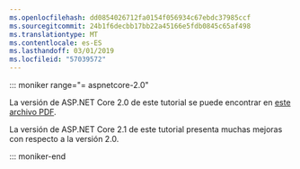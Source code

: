 ```yaml
---
ms.openlocfilehash: dd0854026712fa0154f056934c67ebdc37985ccf
ms.sourcegitcommit: 24b1f6decbb17bb22a45166e5fdb0845c65af498
ms.translationtype: MT
ms.contentlocale: es-ES
ms.lasthandoff: 03/01/2019
ms.locfileid: "57039572"
---
```

::: moniker range="= aspnetcore-2.0"

La versión de ASP.NET Core 2.0 de este tutorial se puede encontrar en [este archivo PDF](https://webpifeed.blob.core.windows.net/webpifeed/Partners/PDF-6-18-18.pdf).

La versión de ASP.NET Core 2.1 de este tutorial presenta muchas mejoras con respecto a la versión 2.0.

::: moniker-end
